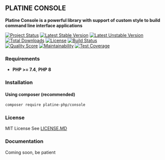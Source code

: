 ## PLATINE CONSOLE
**Platine Console is a powerful library with support of custom style to build command line interface applications**

[![Project Status](http://opensource.box.com/badges/active.svg)](http://opensource.box.com/badges)
[![Latest Stable Version](https://poser.pugx.org/platine-php/console/v)](https://packagist.org/packages/platine-php/console)
[![Latest Unstable Version](https://poser.pugx.org/platine-php/console/v/unstable)](https://packagist.org/packages/platine-php/console)
[![Total Downloads](https://poser.pugx.org/platine-php/console/downloads)](https://packagist.org/packages/platine-php/console)
[![License](https://poser.pugx.org/platine-php/console/license)](https://packagist.org/packages/platine-php/console)
[![Build Status](https://img.shields.io/travis/com/platine-php/console?style=flat-square)](https://travis-ci.com/platine-php/console)  
[![Quality Score](https://img.shields.io/scrutinizer/g/platine-php/console.svg?style=flat-square)](https://scrutinizer-ci.com/g/platine-php/console)
[![Maintainability](https://api.codeclimate.com/v1/badges/b6b61b0ab949e399631c/maintainability)](https://codeclimate.com/github/platine-php/console/maintainability)
[![Test Coverage](https://api.codeclimate.com/v1/badges/b6b61b0ab949e399631c/test_coverage)](https://codeclimate.com/github/platine-php/console/test_coverage)

### Requirements 
- **PHP >= 7.4**, **PHP 8** 

### Installation
#### Using composer (recommended)
```bash
composer require platine-php/console
```

### License
MIT License See [LICENSE.MD](LICENSE.MD)

### Documentation 
Coming soon, be patient